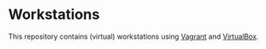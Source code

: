 # Workstations

This repository contains (virtual) workstations using [Vagrant] and [VirtualBox].

[Vagrant]: https://www.vagrantup.com/
[VirtualBox]: https://www.virtualbox.org/

<!--
TODO: idempotence / guards
TODO: enable / disable windows updates only if needed (guard)
TODO: vagrant common customize callback / return value
TODO: kitchen with docker
TODO: common java, infra, dotnet, sql cookbooks
TODO: .net / sql
TODO: workstations per project?
TODO: branch with customizations
TODO: resharper fix
TODO: settings for all common and custom apps
TODO: vagrant, virtualbox
TODO: riby lint
TODO: ruby options for long params
-->
